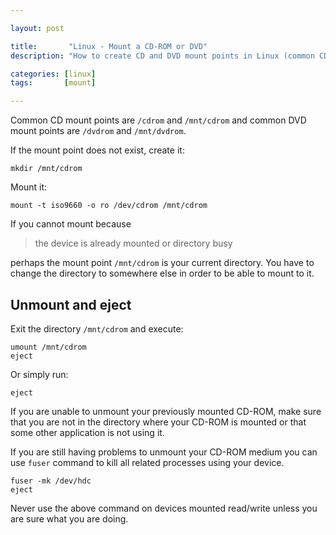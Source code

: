 ```yaml
---

layout: post

title:       "Linux - Mount a CD-ROM or DVD"
description: "How to create CD and DVD mount points in Linux (common CD mount points are /cdrom and /mnt/cdrom and common DVD mount points are /dvdrom and /mnt/dvdrom)."

categories: [linux]
tags:       [mount]

---
```



Common CD mount points are `/cdrom` and `/mnt/cdrom` and common DVD mount points are `/dvdrom` and `/mnt/dvdrom`.

If the mount point does not exist, create it:

```terminal
mkdir /mnt/cdrom
```

Mount it:

```terminal
mount -t iso9660 -o ro /dev/cdrom /mnt/cdrom
```

If you cannot mount because

> the device is already mounted or directory busy

perhaps the mount point `/mnt/cdrom` is your current directory. You have to change the directory to somewhere else in order to be able to mount to it.


## Unmount and eject

Exit the directory `/mnt/cdrom` and execute:

```terminal
umount /mnt/cdrom
eject
```

Or simply run:

```terminal
eject
```

If you are unable to unmount your previously mounted CD-ROM, make sure that you are not in the directory where your CD-ROM is mounted or that some other application is not using it.

If you are still having problems to unmount your CD-ROM medium you can use `fuser` command to kill all related processes using your device.

```terminal
fuser -mk /dev/hdc
eject
```

Never use the above command on devices mounted read/write unless you are sure what you are doing.